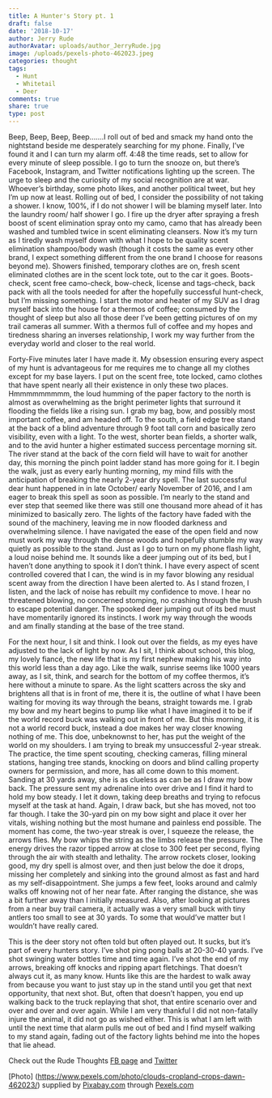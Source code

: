 ```yaml
---
title: A Hunter's Story pt. 1
draft: false
date: '2018-10-17'
author: Jerry Rude
authorAvatar: uploads/author_JerryRude.jpg
image: /uploads/pexels-photo-462023.jpeg
categories: thought
tags:
  - Hunt
  - Whitetail
  - Deer
comments: true
share: true
type: post
---
```

Beep, Beep, Beep, Beep…….I roll out of bed and smack my hand onto the nightstand beside me desperately searching for my phone. Finally, I’ve found it and I can turn my alarm off. 4:48 the time reads, set to allow for every minute of sleep possible. I go to turn the snooze on, but there’s Facebook, Instagram, and Twitter notifications lighting up the screen. The urge to sleep and the curiosity of my social recognition are at war. Whoever’s birthday, some photo likes, and another political tweet, but hey I’m up now at least. Rolling out of bed, I consider the possibility of not taking a shower. I know, 100%, if I do not shower I will be blaming myself later. Into the laundry room/ half shower I go. I fire up the dryer after spraying a fresh boost of scent elimination spray onto my camo, camo that has already been washed and tumbled twice in scent eliminating cleansers.  Now it’s my turn as I tiredly wash myself down with what I hope to be quality scent elimination shampoo/body wash (though it costs the same as every other brand, I expect something different from the one brand I choose for reasons beyond me).  Showers finished, temporary clothes are on, fresh scent eliminated clothes are in the scent lock tote, out to the car it goes. Boots-check, scent free camo-check, bow-check, license and tags-check, back pack with all the tools needed for after the hopefully successful hunt-check, but I’m missing something. I start the motor and heater of my SUV as I drag myself back into the house for a thermos of coffee; consumed by the thought of sleep but also all those deer I’ve been getting pictures of on my trail cameras all summer. With a thermos full of coffee and my hopes and tiredness sharing an inverses relationship, I work my way further from the everyday world and closer to the real world. 

Forty-Five minutes later I have made it. My obsession ensuring every aspect of my hunt is advantageous for me requires me to change all my clothes except for my base layers. I put on the scent free, tote locked, camo clothes that have spent nearly all their existence in only these two places. Hmmmmmmmmm, the loud humming of the paper factory to the north is almost as overwhelming as the bright perimeter lights that surround it flooding the fields like a rising sun. I grab my bag, bow, and possibly most important coffee, and am headed off. To the south, a field edge tree stand at the back of a blind adventure through 9 foot tall corn and basically zero visibility, even with a light. To the west, shorter bean fields, a shorter walk, and to the avid hunter a higher estimated success percentage morning sit. The river stand at the back of the corn field will have to wait for another day, this morning the pinch point ladder stand has more going for it. I begin the walk, just as every early hunting morning, my mind fills with the anticipation of breaking the nearly 2-year dry spell. The last successful dear hunt happened in in late October/ early November of 2016, and I am eager to break this spell as soon as possible. I’m nearly to the stand and ever step that seemed like there was still one thousand more ahead of it has minimized to basically zero. The lights of the factory have faded with the sound of the machinery, leaving me in now flooded darkness and overwhelming silence. I have navigated the ease of the open field and now must work my way through the dense woods and hopefully stumble my way quietly as possible to the stand. Just as I go to turn on my phone flash light, a loud noise behind me. It sounds like a deer jumping out of its bed, but I haven’t done anything to spook it I don’t think. I have every aspect of scent controlled covered that I can, the wind is in my favor blowing any residual scent away from the direction I have been alerted to. As I stand frozen, I listen, and the lack of noise has rebuilt my confidence to move. I hear no threatened blowing, no concerned stomping, no crashing through the brush to escape potential danger. The spooked deer jumping out of its bed must have momentarily ignored its instincts.  I work my way through the woods and am finally standing at the base of the tree stand. 

For the next hour, I sit and think. I look out over the fields, as my eyes have adjusted to the lack of light by now. As I sit, I think about school, this blog, my lovely fiancé, the new life that is my first nephew making his way into this world less than a day ago. Like the walk, sunrise seems like 1000 years away, as I sit, think, and search for the bottom of my coffee thermos, it’s here without a minute to spare. As the light scatters across the sky and brightens all that is in front of me, there it is, the outline of what I have been waiting for moving its way through the beans, straight towards me. I grab my bow and my heart begins to pump like what I have imagined it to be if the world record buck was walking out in front of me. But this morning, it is not a world record buck, instead a doe makes her way closer knowing nothing of me. This doe, unbeknownst to her, has put the weight of the world on my shoulders. I am trying to break my unsuccessful 2-year streak. The practice, the time spent scouting, checking cameras, filling mineral stations, hanging tree stands, knocking on doors and blind calling property owners for permission, and more, has all come down to this moment. Sanding at 30 yards away, she is as clueless as can be as I draw my bow back. The pressure sent my adrenaline into over drive and I find it hard to hold my bow steady. I let it down, taking deep breaths and trying to refocus myself at the task at hand. Again, I draw back, but she has moved, not too far though. I take the 30-yard pin on my bow sight and place it over her vitals, wishing nothing but the most humane and painless end possible. The moment has come, the two-year streak is over, I squeeze the release, the arrows flies. My bow whips the string as the limbs release the pressure. The energy drives the razor tipped arrow at close to 300 feet per second, flying through the air with stealth and lethality. The arrow rockets closer, looking good, my dry spell is almost over, and then just below the doe it drops, missing her completely and sinking into the ground almost as fast and hard as my self-disappointment.  She jumps a few feet, looks around and calmly walks off knowing not of her near fate. After ranging the distance, she was a bit further away than I initially measured. Also, after looking at pictures from a near buy trail camera, it actually was a very small buck with tiny antlers too small to see at 30 yards. To some that would’ve matter but I wouldn’t have really cared. 

This is the deer story not often told but often played out. It sucks, but it’s part of every hunters story. I’ve shot ping pong balls at 20-30-40 yards. I’ve shot swinging water bottles time and time again. I’ve shot the end of my arrows, breaking off knocks and ripping apart fletchings. That doesn’t always cut it, as many know. Hunts like this are the hardest to walk away from because you want to just stay up in the stand until you get that next opportunity, that next shot. But, often that doesn’t happen, you end up walking back to the truck replaying that shot, that entire scenario over and over and over and over again.  While I am very thankful I did not non-fatally injure the animal, it did not go as wished either. This is what I am left with until the next time that alarm pulls me out of bed and I find myself walking to my stand again, fading out of the factory lights behind me into the hopes that lie ahead. 

Check out the Rude Thoughts [FB page](https://www.facebook.com/JRudeThoughts/) and [Twitter](https://twitter.com/JRudeThoughts)

[Photo] (https://www.pexels.com/photo/clouds-cropland-crops-dawn-462023/) supplied by [Pixabay.com](https://pixabay.com/) through [Pexels.com](https://www.pexels.com/)
